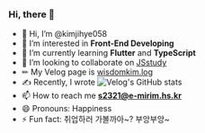 ### Hi, there 👋

- 👋 Hi, I’m @kimjihye058
- 👀 I’m interested in **Front-End Developing**
- 🌱 I’m currently learning **Flutter** and **TypeScript**
- 💞️ I’m looking to collaborate on [JSstudy](https://github.com/JS-Study-Club)
- ✏ My Velog page is [wisdomkim.log](https://velog.io/@wisdomkim/posts)
- ✍️ Recently, I wrote ![Velog's GitHub stats](https://velog-readme-stats.vercel.app/api?name=wisdomkim)
- 📫 How to reach me **s2321@e-mirim.hs.kr**
- 😄 Pronouns: Happiness
- ⚡ Fun fact: 취업하러 가볼까아~? 부앙부앙~
